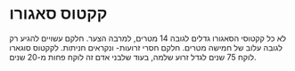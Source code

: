 # קקטוס סאגורו

לא כל קקטוסי הסאגורו גדלים לגובה 14 מטרים, למרבה הצער. חלקם עשויים להגיע רק
לגובה עלוב של חמישה מטרים. חלקם חסרי זרועות- ונקראים חניתות. לקקטוס סוגארו לוקח
75 שנים לגדל זרוע שלמה, בעוד שלבני אדם זה לוקח פחות מ-20 שנים.
